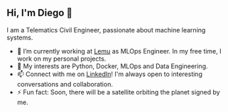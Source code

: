<!--
**diegocanales/diegocanales** is a ✨ _special_ ✨ repository because its `README.md` (this file) appears on your GitHub profile.

Here are some ideas to get you started:

- 🔭 I’m currently working on ...
- 🌱 I’m currently learning ...
- 👯 I’m looking to collaborate on ...
- 🤔 I’m looking for help with ...
- 💬 Ask me about ...
- 📫 How to reach me: ...
- 😄 Pronouns: ...
- ⚡ Fun fact: ...
-->

## Hi, I'm Diego 👋

I am a Telematics Civil Engineer, passionate about machine learning systems.

- 🔭 I’m currently working at [Lemu](le.mu) as MLOps Engineer. In my free time, I work on my personal projects.
- 💬 My interests are Python, Docker, MLOps and Data Engineering.
- 📫 Connect with me on [LinkedIn](https://www.linkedin.com/in/diegocanalesv/)! I'm always open to interesting conversations and collaboration.
- ⚡ Fun fact: Soon, there will be a satellite orbiting the planet signed by me.
